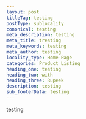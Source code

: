 ```yaml
---
layout: post
titleTag: testing
postType: sublocality
cononical: testing
meta_description: testing
meta_title: tresting
meta_keywords: testing
meta_author: testing
locality_type: Home-Page
categories: Product Listing
heading_one: testing
heading_two: with
heading_three: Rupeek
description: testing
sub_footerData: testing
---
```

testing
